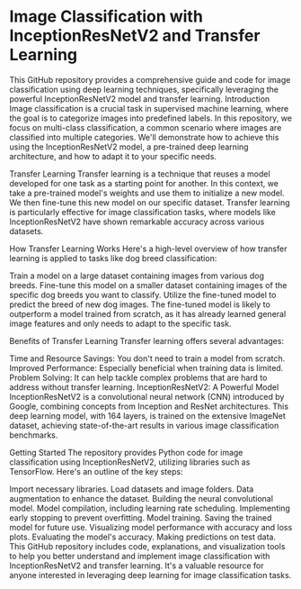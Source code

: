 # Image Classification with InceptionResNetV2 and Transfer Learning

This GitHub repository provides a comprehensive guide and code for image classification using deep learning techniques, specifically leveraging the powerful InceptionResNetV2 model and transfer learning.
Introduction
Image classification is a crucial task in supervised machine learning, where the goal is to categorize images into predefined labels. In this repository, we focus on multi-class classification, a common scenario where images are classified into multiple categories. We'll demonstrate how to achieve this using the InceptionResNetV2 model, a pre-trained deep learning architecture, and how to adapt it to your specific needs.

Transfer Learning
Transfer learning is a technique that reuses a model developed for one task as a starting point for another. In this context, we take a pre-trained model's weights and use them to initialize a new model. We then fine-tune this new model on our specific dataset. Transfer learning is particularly effective for image classification tasks, where models like InceptionResNetV2 have shown remarkable accuracy across various datasets.

How Transfer Learning Works
Here's a high-level overview of how transfer learning is applied to tasks like dog breed classification:

Train a model on a large dataset containing images from various dog breeds.
Fine-tune this model on a smaller dataset containing images of the specific dog breeds you want to classify.
Utilize the fine-tuned model to predict the breed of new dog images.
The fine-tuned model is likely to outperform a model trained from scratch, as it has already learned general image features and only needs to adapt to the specific task.

Benefits of Transfer Learning
Transfer learning offers several advantages:

Time and Resource Savings: You don't need to train a model from scratch.
Improved Performance: Especially beneficial when training data is limited.
Problem Solving: It can help tackle complex problems that are hard to address without transfer learning.
InceptionResNetV2: A Powerful Model
InceptionResNetV2 is a convolutional neural network (CNN) introduced by Google, combining concepts from Inception and ResNet architectures. This deep learning model, with 164 layers, is trained on the extensive ImageNet dataset, achieving state-of-the-art results in various image classification benchmarks.

Getting Started
The repository provides Python code for image classification using InceptionResNetV2, utilizing libraries such as TensorFlow. Here's an outline of the key steps:

Import necessary libraries.
Load datasets and image folders.
Data augmentation to enhance the dataset.
Building the neural convolutional model.
Model compilation, including learning rate scheduling.
Implementing early stopping to prevent overfitting.
Model training.
Saving the trained model for future use.
Visualizing model performance with accuracy and loss plots.
Evaluating the model's accuracy.
Making predictions on test data.
This GitHub repository includes code, explanations, and visualization tools to help you better understand and implement image classification with InceptionResNetV2 and transfer learning. It's a valuable resource for anyone interested in leveraging deep learning for image classification tasks.
